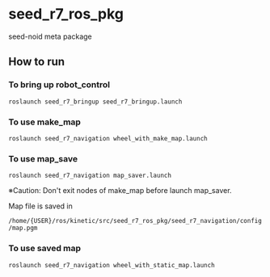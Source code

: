 # seed_r7_ros_pkg
seed-noid meta package
## How to run
### To bring up robot_control

``roslaunch seed_r7_bringup seed_r7_bringup.launch`` 

### To use make_map

``roslaunch seed_r7_navigation wheel_with_make_map.launch``

### To use map_save

``roslaunch seed_r7_navigation map_saver.launch``

※Caution: Don't exit nodes of make_map before launch map_saver.


Map file is saved in 

``/home/{USER}/ros/kinetic/src/seed_r7_ros_pkg/seed_r7_navigation/config/map.pgm``

### To use saved map

``roslaunch seed_r7_navigation wheel_with_static_map.launch``

